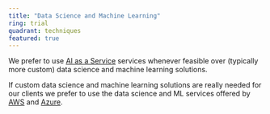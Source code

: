 ```yaml
---
title: "Data Science and Machine Learning"
ring: trial
quadrant: techniques
featured: true
---
```


We prefer to use <a href="ai-as-a-service.html">AI as a Service</a> services whenever feasible over 
(typically more custom) data science and machine learning solutions. 

If custom data science and machine learning solutions are really needed for our clients we 
prefer to use the data science and ML services offered by <a href="aws.html">AWS</a> and <a href="azure.html">Azure</a>.